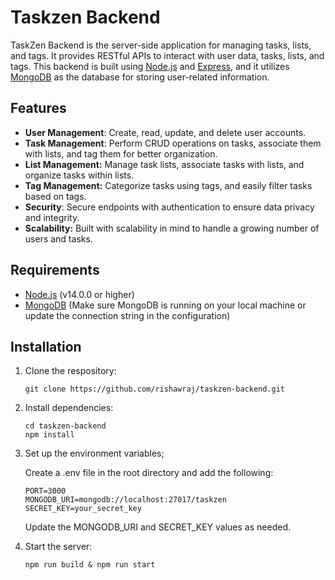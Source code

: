 # Taskzen Backend

TaskZen Backend is the server-side application for managing tasks, lists, and tags. It provides RESTful APIs to interact with user data, tasks, lists, and tags. This backend is built using [Node.js](https://nodejs.org/) and [Express](https://expressjs.com/), and it utilizes [MongoDB](https://www.mongodb.com/) as the database for storing user-related information.

## Features

- **User Management**: Create, read, update, and delete user accounts.
- **Task Management**: Perform CRUD operations on tasks, associate them with lists, and tag them for better organization.
- **List Management:** Manage task lists, associate tasks with lists, and organize tasks within lists.
- **Tag Management:** Categorize tasks using tags, and easily filter tasks based on tags.
- **Security**: Secure endpoints with authentication to ensure data privacy and integrity.
- **Scalability:** Built with scalability in mind to handle a growing number of users and tasks.

## Requirements

- [Node.js](https://nodejs.org/) (v14.0.0 or higher)
- [MongoDB](https://www.mongodb.com/) (Make sure MongoDB is running on your local machine or update the connection string in the configuration)

## Installation

1. Clone the respository:

   ```
   git clone https://github.com/rishawraj/taskzen-backend.git
   ```

1. Install dependencies:

   ```
   cd taskzen-backend
   npm install
   ```

1. Set up the environment variables;

   Create a .env file in the root directory and add the following:

   ```
   PORT=3000
   MONGODB_URI=mongodb://localhost:27017/taskzen
   SECRET_KEY=your_secret_key
   ```

   Update the MONGODB_URI and SECRET_KEY values as needed.

1. Start the server:

   ```
   npm run build & npm run start
   ```
